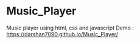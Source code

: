 # Music_Player
Music player using html, css and javascript
Demo : https://darshan7090.github.io/Music_Player/
